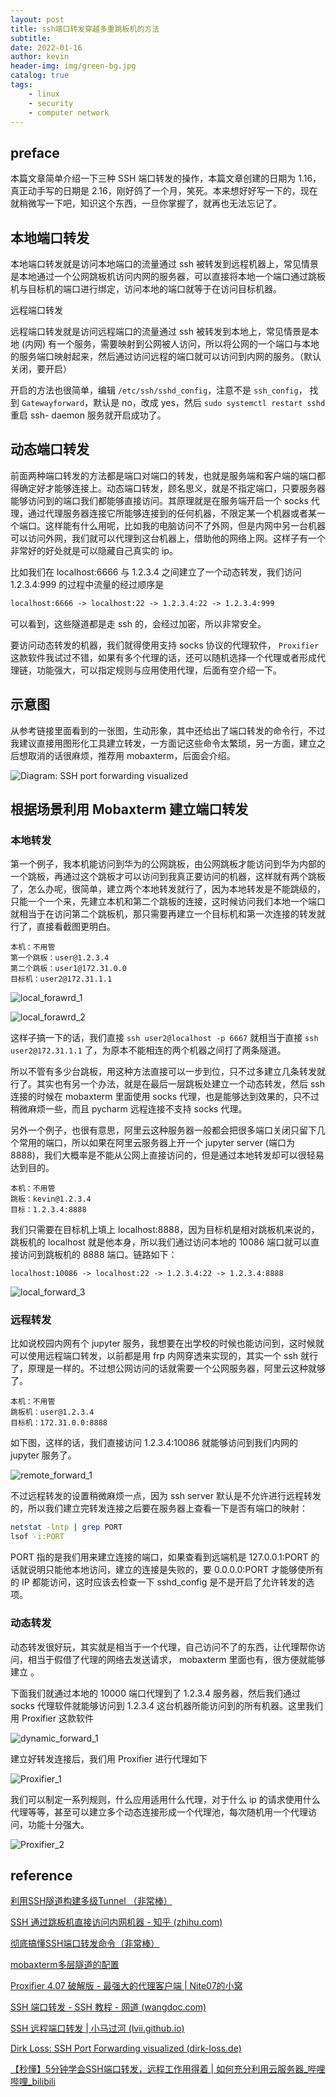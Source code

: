 ```yaml
---
layout: post
title: ssh端口转发穿越多重跳板机的方法
subtitle: 
date: 2022-01-16
author: kevin
header-img: img/green-bg.jpg
catalog: true
tags:
    - linux
    - security
    - computer network
---
```




## preface 



本篇文章简单介绍一下三种 SSH 端口转发的操作，本篇文章创建的日期为 1.16，真正动手写的日期是 2.16，刚好鸽了一个月，笑死。本来想好好写一下的，现在就稍微写一下吧，知识这个东西，一旦你掌握了，就再也无法忘记了。

 

## 本地端口转发



本地端口转发就是访问本地端口的流量通过 ssh 被转发到远程机器上，常见情景是本地通过一个公网跳板机访问内网的服务器，可以直接将本地一个端口通过跳板机与目标机的端口进行绑定，访问本地的端口就等于在访问目标机器。



远程端口转发



远程端口转发就是访问远程端口的流量通过 ssh 被转发到本地上，常见情景是本地 (内网) 有一个服务，需要映射到公网被人访问，所以将公网的一个端口与本地的服务端口映射起来，然后通过访问远程的端口就可以访问到内网的服务。（默认关闭，要开启）



开启的方法也很简单，编辑 `/etc/ssh/sshd_config`，注意不是 `ssh_config`， 找到 `Gatewayforward`，默认是 no，改成  yes，然后 `sudo systemctl restart sshd` 重启 ssh- daemon 服务就开启成功了。



## 动态端口转发



前面两种端口转发的方法都是端口对端口的转发，也就是服务端和客户端的端口都得确定好才能够连接上。动态端口转发，顾名思义，就是不指定端口，只要服务器能够访问到的端口我们都能够直接访问。其原理就是在服务端开启一个 socks 代理，通过代理服务器连接它所能够连接到的任何机器，不限定某一个机器或者某一个端口。这样能有什么用呢，比如我的电脑访问不了外网，但是内网中另一台机器可以访问外网，我们就可以代理到这台机器上，借助他的网络上网。这样子有一个非常好的好处就是可以隐藏自己真实的 ip。

比如我们在 localhost:6666 与 1.2.3.4 之间建立了一个动态转发，我们访问 1.2.3.4:999 的过程中流量的经过顺序是

```html
localhost:6666 -> localhost:22 -> 1.2.3.4:22 -> 1.2.3.4:999
```

可以看到，这些隧道都是走 ssh 的，会经过加密，所以非常安全。



要访问动态转发的机器，我们就得使用支持 socks 协议的代理软件， `Proxifier` 这款软件我试过不错，如果有多个代理的话，还可以随机选择一个代理或者形成代理链，功能强大，可以指定规则与应用使用代理，后面有空介绍一下。



## 示意图



从参考链接里面看到的一张图，生动形象，其中还给出了端口转发的命令行，不过我建议直接用图形化工具建立转发，一方面记这些命令太繁琐，另一方面，建立之后想取消的话很麻烦，推荐用 mobaxterm，后面会介绍。



![Diagram: SSH port forwarding visualized](http://www.dirk-loss.de/ssh-port-forwarding.png)



## 根据场景利用 Mobaxterm 建立端口转发



### 本地转发



第一个例子，我本机能访问到华为的公网跳板，由公网跳板才能访问到华为内部的一个跳板，再通过这个跳板才可以访问到我真正要访问的机器，这样就有两个跳板了，怎么办呢，很简单，建立两个本地转发就行了，因为本地转发是不能跳级的，只能一个一个来，先建立本机和第二个跳板的连接，这时候访问我们本地一个端口就相当于在访问第二个跳板机，那只需要再建立一个目标机和第一次连接的转发就行了，直接看截图更明白。

```
本机：不用管
第一个跳板：user@1.2.3.4
第二个跳板：user1@172.31.0.0
目标机：user2@172.31.1.1
```



![local_forawrd_1](https://s2.loli.net/2022/02/26/XrQRdPIMav6eY1V.png)

![local_forawrd_2](https://s2.loli.net/2022/02/26/RVnv3FyJwXrfz61.png)

这样子搞一下的话，我们直接 `ssh user2@localhost -p 6667` 就相当于直接 `ssh user2@172.31.1.1` 了，为原本不能相连的两个机器之间打了两条隧道。

所以不管有多少台跳板，用这种方法直接可以一步到位，只不过多建立几条转发就行了。其实也有另一个办法，就是在最后一层跳板处建立一个动态转发，然后 ssh 连接的时候在 mobaxterm 里面使用 socks 代理，也是能够达到效果的，只不过稍微麻烦一些，而且 pycharm 远程连接不支持 socks 代理。



另外一个例子，也很有意思，阿里云这种服务器一般都会把很多端口关闭只留下几个常用的端口，所以如果在阿里云服务器上开一个 jupyter server (端口为 8888)，我们大概率是不能从公网上直接访问的，但是通过本地转发却可以很轻易达到目的。

```
本机：不用管
跳板：kevin@1.2.3.4
目标：1.2.3.4:8888
```



我们只需要在目标机上填上 localhost:8888，因为目标机是相对跳板机来说的，跳板机的 localhost 就是他本身，所以我们通过访问本地的 10086 端口就可以直接访问到跳板机的 8888 端口。链路如下：

```
localhost:10086 -> localhost:22 -> 1.2.3.4:22 -> 1.2.3.4:8888
```



![local_forward_3](https://s2.loli.net/2022/02/26/aJ47OveAGLZ1XN2.png)

### 远程转发



比如说校园内网有个 jupyter 服务，我想要在出学校的时候也能访问到，这时候就可以使用远程端口转发，以前都是用 frp 内网穿透来实现的，其实一个 ssh 就行了，原理是一样的。不过想公网访问的话就需要一个公网服务器，阿里云这种就够了。



```
本机：不用管
跳板机：user@1.2.3.4
目标机：172.31.0.0:8888

```



如下图，这样的话，我们直接访问 1.2.3.4:10086 就能够访问到我们内网的 jupyter 服务了。

![remote_forward_1](https://s2.loli.net/2022/02/26/ZtbLSwAaIsR5zDH.png)



不过远程转发的设置稍微麻烦一点，因为 ssh server 默认是不允许进行远程转发的，所以我们建立完转发连接之后要在服务器上查看一下是否有端口的映射：

```bash
netstat -lntp | grep PORT
lsof -i:PORT

```

PORT 指的是我们用来建立连接的端口，如果查看到远端机是 127.0.0.1:PORT 的话就说明只能他本地访问，建立的连接是失败的，要 0.0.0.0:PORT 才能够使所有的 IP 都能访问，这时应该去检查一下 sshd_config 是不是开启了允许转发的选项。



### 动态转发



动态转发很好玩，其实就是相当于一个代理，自己访问不了的东西，让代理帮你访问，相当于假借了代理的网络去发送请求， mobaxterm 里面也有，很方便就能够建立 。



下面我们就通过本地的 10000 端口代理到了 1.2.3.4 服务器，然后我们通过 socks 代理软件就能够访问到 1.2.3.4 这台机器所能访问到的所有机器。这里我们用 Proxifier 这款软件

![dynamic_forward_1](https://s2.loli.net/2022/02/26/vaH1es35lkUqJnr.png)



建立好转发连接后，我们用 Proxifier 进行代理如下

![Proxifier_1](https://s2.loli.net/2022/02/26/jn5H27LylIt6FmJ.png)



我们可以制定一系列规则，什么应用适用什么代理，对于什么 ip 的请求使用什么代理等等，甚至可以建立多个动态连接形成一个代理池，每次随机用一个代理访问，功能十分强大。

![Proxifier_2](https://s2.loli.net/2022/02/26/2nWjQ7BPtXlufIw.png)



## reference



[利用SSH隧道构建多级Tunnel （非常棒）](https://zhuanlan.zhihu.com/p/94624842)

[SSH 通过跳板机直接访问内网机器 - 知乎 (zhihu.com)](https://zhuanlan.zhihu.com/p/74193910)

[彻底搞懂SSH端口转发命令（非常棒）](https://zhuanlan.zhihu.com/p/148825449)

[mobaxterm多层隧道的配置](https://blog.csdn.net/funnyPython/article/details/122055449)

[Proxifier 4.07 破解版 - 最强大的代理客户端 | Nite07的小窝](https://www.nite07.com/proxifier/)

[SSH 端口转发 - SSH 教程 - 网道 (wangdoc.com)](https://wangdoc.com/ssh/port-forwarding.html)

[SSH 远程端口转发 | 小马过河 (lvii.github.io)](https://lvii.github.io/system/2013-10-08-ssh-remote-port-forwarding/)

[Dirk Loss: SSH Port Forwarding visualized (dirk-loss.de)](http://www.dirk-loss.de/ssh-port-forwarding.htm)

[【秒懂】5分钟学会SSH端口转发，远程工作用得着 | 如何充分利用云服务器_哔哩哔哩_bilibili](https://www.bilibili.com/video/BV1C7411P7Er?spm_id_from=333.999.0.0)


